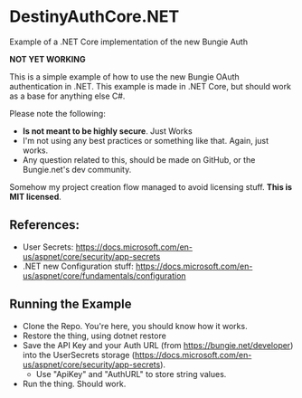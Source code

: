 # DestinyAuthCore.NET
Example of a .NET Core implementation of the new Bungie Auth

__NOT YET WORKING__

This is a simple example of how to use the new Bungie OAuth authentication in .NET. 
This example is made in .NET Core, but should work as a base for anything else C#.

Please note the following:

-  __Is not meant to be highly secure__. Just Works
-  I'm not using any best practices or something like that. Again, just works.
- Any question related to this, should be made on GitHub, or the Bungie.net's dev community.

Somehow my project creation flow managed to avoid licensing stuff. __This is MIT licensed__.

## References:
- User Secrets: https://docs.microsoft.com/en-us/aspnet/core/security/app-secrets
- .NET new Configuration stuff: https://docs.microsoft.com/en-us/aspnet/core/fundamentals/configuration

## Running the Example
- Clone the Repo. You're here, you should know how it works.
- Restore the thing, using dotnet restore
- Save the API Key and your Auth URL (from https://bungie.net/developer) into the UserSecrets storage (https://docs.microsoft.com/en-us/aspnet/core/security/app-secrets).
     - Use "ApiKey" and "AuthURL" to store string values.
- Run the thing. Should work. 